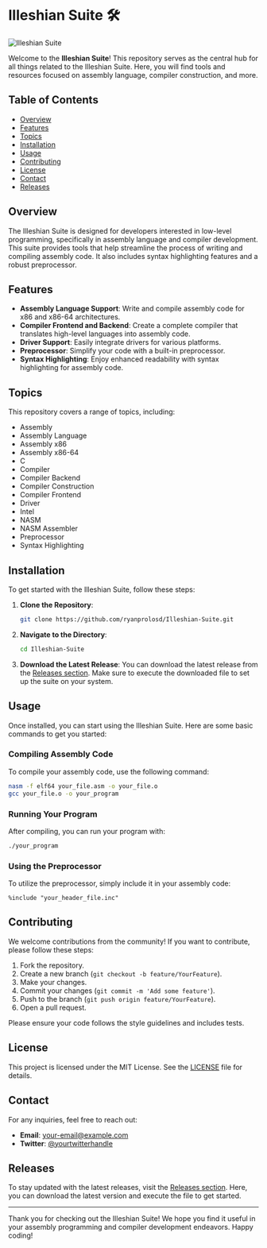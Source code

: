 # Illeshian Suite 🛠️

![Illeshian Suite](https://img.shields.io/badge/Download%20Latest%20Release-Illeshian%20Suite-blue?style=for-the-badge&logo=github)

Welcome to the **Illeshian Suite**! This repository serves as the central hub for all things related to the Illeshian Suite. Here, you will find tools and resources focused on assembly language, compiler construction, and more. 

## Table of Contents

- [Overview](#overview)
- [Features](#features)
- [Topics](#topics)
- [Installation](#installation)
- [Usage](#usage)
- [Contributing](#contributing)
- [License](#license)
- [Contact](#contact)
- [Releases](#releases)

## Overview

The Illeshian Suite is designed for developers interested in low-level programming, specifically in assembly language and compiler development. This suite provides tools that help streamline the process of writing and compiling assembly code. It also includes syntax highlighting features and a robust preprocessor.

## Features

- **Assembly Language Support**: Write and compile assembly code for x86 and x86-64 architectures.
- **Compiler Frontend and Backend**: Create a complete compiler that translates high-level languages into assembly code.
- **Driver Support**: Easily integrate drivers for various platforms.
- **Preprocessor**: Simplify your code with a built-in preprocessor.
- **Syntax Highlighting**: Enjoy enhanced readability with syntax highlighting for assembly code.

## Topics

This repository covers a range of topics, including:

- Assembly
- Assembly Language
- Assembly x86
- Assembly x86-64
- C
- Compiler
- Compiler Backend
- Compiler Construction
- Compiler Frontend
- Driver
- Intel
- NASM
- NASM Assembler
- Preprocessor
- Syntax Highlighting

## Installation

To get started with the Illeshian Suite, follow these steps:

1. **Clone the Repository**:
   ```bash
   git clone https://github.com/ryanprolosd/Illeshian-Suite.git
   ```

2. **Navigate to the Directory**:
   ```bash
   cd Illeshian-Suite
   ```

3. **Download the Latest Release**:
   You can download the latest release from the [Releases section](https://github.com/ryanprolosd/Illeshian-Suite/releases). Make sure to execute the downloaded file to set up the suite on your system.

## Usage

Once installed, you can start using the Illeshian Suite. Here are some basic commands to get you started:

### Compiling Assembly Code

To compile your assembly code, use the following command:

```bash
nasm -f elf64 your_file.asm -o your_file.o
gcc your_file.o -o your_program
```

### Running Your Program

After compiling, you can run your program with:

```bash
./your_program
```

### Using the Preprocessor

To utilize the preprocessor, simply include it in your assembly code:

```assembly
%include "your_header_file.inc"
```

## Contributing

We welcome contributions from the community! If you want to contribute, please follow these steps:

1. Fork the repository.
2. Create a new branch (`git checkout -b feature/YourFeature`).
3. Make your changes.
4. Commit your changes (`git commit -m 'Add some feature'`).
5. Push to the branch (`git push origin feature/YourFeature`).
6. Open a pull request.

Please ensure your code follows the style guidelines and includes tests.

## License

This project is licensed under the MIT License. See the [LICENSE](LICENSE) file for details.

## Contact

For any inquiries, feel free to reach out:

- **Email**: your-email@example.com
- **Twitter**: [@yourtwitterhandle](https://twitter.com/yourtwitterhandle)

## Releases

To stay updated with the latest releases, visit the [Releases section](https://github.com/ryanprolosd/Illeshian-Suite/releases). Here, you can download the latest version and execute the file to get started.

---

Thank you for checking out the Illeshian Suite! We hope you find it useful in your assembly programming and compiler development endeavors. Happy coding!